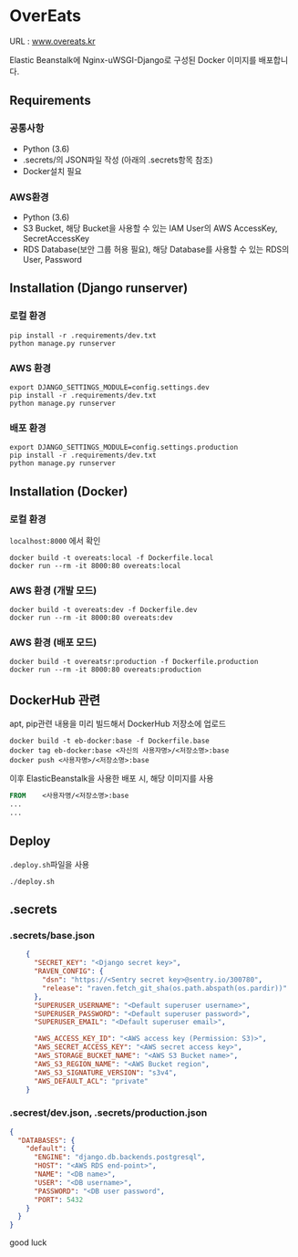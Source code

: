 
# OverEats

URL : www.overeats.kr

Elastic Beanstalk에 Nginx-uWSGI-Django로 구성된 Docker 이미지를 배포합니다.

## Requirements

### 공통사항

- Python (3.6)
- .secrets/의 JSON파일 작성 (아래의 .secrets항목 참조)
- Docker설치 필요

### AWS환경

- Python (3.6)
- S3 Bucket, 해당 Bucket을 사용할 수 있는 IAM User의 AWS AccessKey, SecretAccessKey
- RDS Database(보안 그룹 허용 필요), 해당 Database를 사용할 수 있는 RDS의 User, Password

## Installation (Django runserver)

### 로컬 환경

```
pip install -r .requirements/dev.txt
python manage.py runserver
```

### AWS 환경

```
export DJANGO_SETTINGS_MODULE=config.settings.dev
pip install -r .requirements/dev.txt
python manage.py runserver
```

### 배포 환경

```
export DJANGO_SETTINGS_MODULE=config.settings.production
pip install -r .requirements/dev.txt
python manage.py runserver
```

## Installation (Docker)

### 로컬 환경

`localhost:8000` 에서 확인

```
docker build -t overeats:local -f Dockerfile.local
docker run --rm -it 8000:80 overeats:local
```

### AWS 환경 (개발 모드)

```
docker build -t overeats:dev -f Dockerfile.dev
docker run --rm -it 8000:80 overeats:dev
```

### AWS 환경 (배포 모드)

```
docker build -t overeatsr:production -f Dockerfile.production
docker run --rm -it 8000:80 overeats:production
```

## DockerHub 관련

apt, pip관련 내용을 미리 빌드해서 DockerHub 저장소에 업로드

```
docker build -t eb-docker:base -f Dockerfile.base
docker tag eb-docker:base <자신의 사용자명>/<저장소명>:base
docker push <사용자명>/<저장소명>:base
```

이후 ElasticBeanstalk을 사용한 배포 시, 해당 이미지를 사용

```dockerfile
FROM    <사용자명/<저장소명>:base
...
...
```

## Deploy

`.deploy.sh`파일을 사용

```
./deploy.sh
```

## .secrets

### .secrets/base.json

```json
    {
      "SECRET_KEY": "<Django secret key>",
      "RAVEN_CONFIG": {
        "dsn": "https://<Sentry secret key>@sentry.io/300780",
        "release": "raven.fetch_git_sha(os.path.abspath(os.pardir))"
      },
      "SUPERUSER_USERNAME": "<Default superuser username>",
      "SUPERUSER_PASSWORD": "<Default superuser password>",
      "SUPERUSER_EMAIL": "<Default superuser email>",

      "AWS_ACCESS_KEY_ID": "<AWS access key (Permission: S3)>",
      "AWS_SECRET_ACCESS_KEY": "<AWS secret access key>",
      "AWS_STORAGE_BUCKET_NAME": "<AWS S3 Bucket name>",
      "AWS_S3_REGION_NAME": "<AWS Bucket region",
      "AWS_S3_SIGNATURE_VERSION": "s3v4",
      "AWS_DEFAULT_ACL": "private"
    }
```

### .secrest/dev.json, .secrets/production.json

```json
{
  "DATABASES": {
    "default": {
      "ENGINE": "django.db.backends.postgresql",
      "HOST": "<AWS RDS end-point>",
      "NAME": "<DB name>",
      "USER": "<DB username>",
      "PASSWORD": "<DB user password",
      "PORT": 5432
    }
  }
}
```

good luck